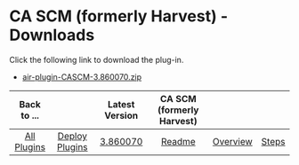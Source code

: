 
# CA SCM (formerly Harvest) - Downloads

Click the following link to download the plug-in.

- [air-plugin-CASCM-3.860070.zip](https://raw.githubusercontent.com/UrbanCode/IBM-UCD-PLUGINS/main/files/air-plugin-CASCM/air-plugin-CASCM-3.860070.zip)

|Back to ...||Latest Version|CA SCM (formerly Harvest) |||
| :---: | :---: | :---: | :---: | :---: | :---: |
|[All Plugins](../../index.md)|[Deploy Plugins](../README.md)|[3.860070](https://raw.githubusercontent.com/UrbanCode/IBM-UCD-PLUGINS/main/files/air-plugin-CASCM/air-plugin-CASCM-3.860070.zip)|[Readme](README.md)|[Overview](overview.md)|[Steps](steps.md)|
